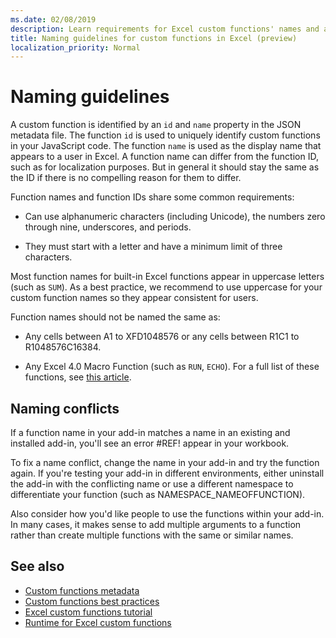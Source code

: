 ```yaml
---
ms.date: 02/08/2019
description: Learn requirements for Excel custom functions' names and avoid common naming pitfalls.
title: Naming guidelines for custom functions in Excel (preview)
localization_priority: Normal
---
```

# Naming guidelines

A custom function is identified by an `id` and `name` property in the JSON metadata file. The function `id` is used to uniquely identify custom functions in your JavaScript code. The function `name` is used as the display name that appears to a user in Excel. A function name can differ from the function ID, such as for localization purposes. But in general it should stay the same as the ID if there is no compelling reason for them to differ.

Function names and function IDs share some common requirements:

- Can use alphanumeric characters (including Unicode), the numbers zero through nine, underscores, and periods.

- They must start with a letter and have a minimum limit of three characters.

Most function names for built-in Excel functions appear in uppercase letters (such as `SUM`). As a best practice, we recommend to use uppercase for your custom function names so they appear consistent for users.

Function names should not be named the same as:

- Any cells between A1 to XFD1048576 or any cells between R1C1 to R1048576C16384.

- Any Excel 4.0 Macro Function (such as `RUN`, `ECHO`).  For a full list of these functions, see [this article](https://www.microsoft.com/en-us/download/details.aspx?id=1465).

## Naming conflicts

If a function name in your add-in matches a name in an existing and installed add-in, you'll see an error #REF! appear in your workbook.

To fix a name conflict, change the name in your add-in and try the function again. If you're testing your add-in in different environments, either uninstall the add-in with the conflicting name or use a different namespace to differentiate your function (such as NAMESPACE_NAMEOFFUNCTION).

Also consider how you'd like people to use the functions within your add-in. In many cases, it makes sense to add multiple arguments to a function rather than create multiple functions with the same or similar names.

## See also

* [Custom functions metadata](custom-functions-json.md)
* [Custom functions best practices](custom-functions-best-practices.md)
* [Excel custom functions tutorial](../tutorials/excel-tutorial-create-custom-functions.md)
* [Runtime for Excel custom functions](custom-functions-runtime.md)
